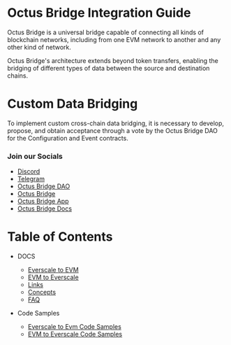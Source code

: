 # Octus Bridge Integration Guide

Octus Bridge is a universal bridge capable of connecting all kinds of blockchain networks, including from one EVM network to another and any other kind of network.

Octus Bridge's architecture extends beyond token transfers, enabling the bridging of different types of data between the source and destination chains.

# Custom Data Bridging

To implement custom cross-chain data bridging, it is necessary to develop, propose, and obtain acceptance through a vote by the Octus Bridge DAO for the Configuration and Event contracts.

### Join our Socials
- [Discord](https://discord.gg/6dryaZQNmC)
- [Telegram](https://t.me/broxus_chat)
- [Octus Bridge DAO](https://app.octusbridge.io/governance)
- [Octus Bridge](https://octusbridge.io)
- [Octus Bridge App](https://app.octusbridge.io/bridge)
- [Octus Bridge Docs](https://docs.octusbridge.io)

# Table of Contents

- DOCS

  - [Everscale to EVM](./docs/EVER-to-EVM.md)
  - [EVM to Everscale](./docs/EVM-to-EVER.md)
  - [Links](./docs/addresses.md)
  - [Concepts](./docs/Concepts/ToC.md)
  - [FAQ](./docs/FAQ.md)

- Code Samples

  - [Everscale to Evm Code Samples](./src/codeSamples/md/EverToEvm/workFlow.md)
  - [EVM to Everscale Code Samples](./src/codeSamples/md/EvmToEver/workFlow.md)
